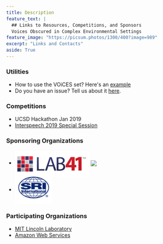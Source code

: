 ```yaml
---
title: Description
feature_text: |
  ## Links to Resources, Competitions, and Sponsors
  Voices Obscured in Complex Environmental Settings
feature_image: "https://picsum.photos/1300/400?image=989"
excerpt: "Links and Contacts"
aside: True
---
```


### Utilities
- How to use the VOiCES set? Here's an [example](
https://github.com/voices18/utilities/blob/master/Using%20VOiCES%20corpus%20tutorial.ipynb)
- Do you have an issue? Tell us about it [here](https://github.com/voices18/utilities/issues).

### Competitions
- UCSD Hackathon Jan 2019
- [Interspeech 2019 Special Session](Interspeech2019_SS)

### Sponsoring Organizations
- <a href="http://lab41.org"><img align="center" width="200" src="/assets/l41logo.jpg"></a>
  <a href="http://iqt.org"><img align="center" width="50" src="https://www.iqt.org/wp-content/uploads/2017/05/IQT_logo_color_FINAL-web.png"> </a>
- <a href="http://sri.com"><img align="center" width="100" src="/images/srilogo.jpg"></a>

### Participating Organizations
- <a href="http://www.ll.mit.edu">MIT Lincoln Laboratory</a>
- <a href="http://aws.amazon.com">Amazon Web Services</a>
